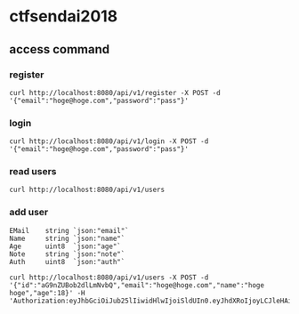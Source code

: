 # ctfsendai2018

## access command

### register

```
curl http://localhost:8080/api/v1/register -X POST -d '{"email":"hoge@hoge.com","password":"pass"}'
```

### login

```
curl http://localhost:8080/api/v1/login -X POST -d '{"email":"hoge@hoge.com","password":"pass"}'
```

### read users

```
curl http://localhost:8080/api/v1/users
```

### add user

	EMail    string `json:"email"`
	Name     string `json:"name"`
	Age      uint8  `json:"age"`
	Note     string `json:"note"`
	Auth     uint8  `json:"auth"`

```
curl http://localhost:8080/api/v1/users -X POST -d '{"id":"aG9nZUBob2dlLmNvbQ","email":"hoge@hoge.com","name":"hoge hoge","age":18}' -H 'Authorization:eyJhbGciOiJub25lIiwidHlwIjoiSldUIn0.eyJhdXRoIjoyLCJleHAiOjE5MjQ5NTIzOTksInVzZXIiOiJob2dlIGhvZ2UifQ.'
```
